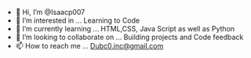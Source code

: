 - 👋 Hi, I’m @Isaacp007
- 👀 I’m interested in ... Learning to Code
- 🌱 I’m currently learning ... HTML,CSS, Java Script as well as Python
- 💞️ I’m looking to collaborate on ... Building projects and Code feedback
- 📫 How to reach me ... Dubc0.inc@gmail.com

<!---
Isaacp007/Isaacp007 is a ✨ special ✨ repository because its `README.md` (this file) appears on your GitHub profile.
You can click the Preview link to take a look at your changes.
--->
